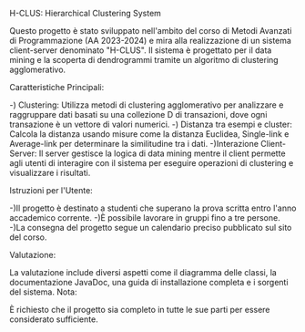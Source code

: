 H-CLUS: Hierarchical Clustering System

Questo progetto è stato sviluppato nell'ambito del corso di Metodi Avanzati di Programmazione (AA 2023-2024) e mira alla realizzazione di un sistema client-server denominato "H-CLUS".
Il sistema è progettato per il data mining e la scoperta di dendrogrammi tramite un algoritmo di clustering agglomerativo.


Caratteristiche Principali:

-) Clustering: Utilizza metodi di clustering agglomerativo per analizzare e raggruppare dati basati su una collezione D di transazioni, dove ogni transazione è un vettore di valori numerici.
-) Distanza tra esempi e cluster: Calcola la distanza usando misure come la distanza Euclidea, Single-link e Average-link per determinare la similitudine tra i dati.
-)Interazione Client-Server: Il server gestisce la logica di data mining mentre il client permette agli utenti di interagire con il sistema per eseguire operazioni di clustering e visualizzare i risultati.


Istruzioni per l'Utente:

-)Il progetto è destinato a studenti che superano la prova scritta entro l'anno accademico corrente.
-)È possibile lavorare in gruppi fino a tre persone.
-)La consegna del progetto segue un calendario preciso pubblicato sul sito del corso.


Valutazione:

La valutazione include diversi aspetti come il diagramma delle classi, la documentazione JavaDoc, una guida di installazione completa e i sorgenti del sistema.
Nota:

È richiesto che il progetto sia completo in tutte le sue parti per essere considerato sufficiente.

